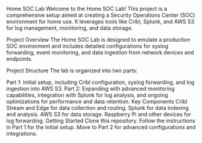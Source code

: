 Home SOC Lab
Welcome to the Home SOC Lab! This project is a comprehensive setup aimed at creating a Security Operations Center (SOC) environment for home use. It leverages tools like Cribl, Splunk, and AWS S3 for log management, monitoring, and data storage.

Project Overview
The Home SOC Lab is designed to emulate a production SOC environment and includes detailed configurations for syslog forwarding, event monitoring, and data ingestion from network devices and endpoints.

Project Structure
The lab is organized into two parts:

Part 1: Initial setup, including Cribl configuration, syslog forwarding, and log ingestion into AWS S3.
Part 2: Expanding with advanced monitoring capabilities, integration with Splunk for log analysis, and ongoing optimizations for performance and data retention.
Key Components
Cribl Stream and Edge for data collection and routing.
Splunk for data indexing and analysis.
AWS S3 for data storage.
Raspberry Pi and other devices for log forwarding.
Getting Started
Clone this repository.
Follow the instructions in Part 1 for the initial setup.
Move to Part 2 for advanced configurations and integrations.
